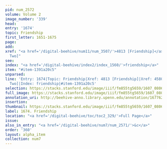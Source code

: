 ```yaml
---
pid: num_2572
volume: Volume 2
image_number: '339'
head:
entry: '1674'
topic: Friendship
first_letter: 1651-1675
page:
add:
xref: "<a href='/digital-beehive/num11/num_3507/'>4813 [Friendship]</a>|4580 [PAGE_MISSING;
  Two]"
see:
index: "<a href='/digital-beehive/index2/index_1560/'>friendship</a>"
item: "#item-1391a20c5"
unparsed:
line: 'Entry: 1674|Topic: Friendship|Xref: 4813 [Friendship]|Xref: 4580 [PAGE_MISSING;
  Two]|Index: friendship|#item-1391a20c5'
selection: https://stacks.stanford.edu/image/iiif/fm855tg5659/1607_0806/382,3354,2920,710/full/0/default.jpg
full_image: https://stacks.stanford.edu/image/iiif/fm855tg5659/1607_0806/full/full/0/default.jpg
annotation_uri: http://beehive-anno.library.upenn.edu/annotation/1677620554455
insertion:
thumbnail: https://stacks.stanford.edu/image/iiif/fm855tg5659/1607_0806/382,3354,600,180/250,/0/default.jpg
label: 1674. Friendship
location: "<a href='/digital-beehive/toc/toc2_329/'>Full Page</a>"
issue:
also_in_entry: "<a href='/digital-beehive/num7/num_2571/'>&c</a>"
order: '360'
layout: alpha_item
collection: num7
---
```

